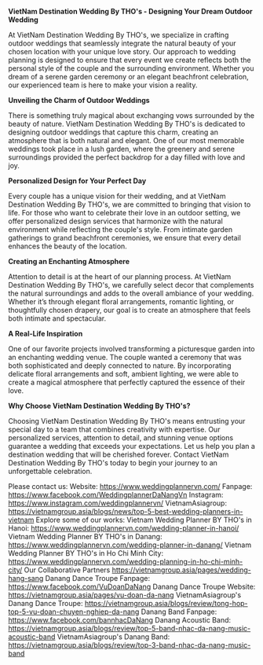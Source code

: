 **VietNam Destination Wedding By THO's - Designing Your Dream Outdoor Wedding**

At VietNam Destination Wedding By THO's, we specialize in crafting outdoor weddings that seamlessly integrate the natural beauty of your chosen location with your unique love story. Our approach to wedding planning is designed to ensure that every event we create reflects both the personal style of the couple and the surrounding environment. Whether you dream of a serene garden ceremony or an elegant beachfront celebration, our experienced team is here to make your vision a reality.

**Unveiling the Charm of Outdoor Weddings**

There is something truly magical about exchanging vows surrounded by the beauty of nature. VietNam Destination Wedding By THO's is dedicated to designing outdoor weddings that capture this charm, creating an atmosphere that is both natural and elegant. One of our most memorable weddings took place in a lush garden, where the greenery and serene surroundings provided the perfect backdrop for a day filled with love and joy.

**Personalized Design for Your Perfect Day**

Every couple has a unique vision for their wedding, and at VietNam Destination Wedding By THO's, we are committed to bringing that vision to life. For those who want to celebrate their love in an outdoor setting, we offer personalized design services that harmonize with the natural environment while reflecting the couple's style. From intimate garden gatherings to grand beachfront ceremonies, we ensure that every detail enhances the beauty of the location.

**Creating an Enchanting Atmosphere**

Attention to detail is at the heart of our planning process. At VietNam Destination Wedding By THO's, we carefully select decor that complements the natural surroundings and adds to the overall ambiance of your wedding. Whether it’s through elegant floral arrangements, romantic lighting, or thoughtfully chosen drapery, our goal is to create an atmosphere that feels both intimate and spectacular.

**A Real-Life Inspiration**

One of our favorite projects involved transforming a picturesque garden into an enchanting wedding venue. The couple wanted a ceremony that was both sophisticated and deeply connected to nature. By incorporating delicate floral arrangements and soft, ambient lighting, we were able to create a magical atmosphere that perfectly captured the essence of their love.

**Why Choose VietNam Destination Wedding By THO's?**

Choosing VietNam Destination Wedding By THO's means entrusting your special day to a team that combines creativity with expertise. Our personalized services, attention to detail, and stunning venue options guarantee a wedding that exceeds your expectations. Let us help you plan a destination wedding that will be cherished forever. Contact VietNam Destination Wedding By THO's today to begin your journey to an unforgettable celebration.

Please contact us:
Website: https://www.weddingplannervn.com/
Fanpage: https://www.facebook.com/WeddingplannerDaNangVn
Instagram: https://www.instagram.com/weddingplannervn/
VietnamAsiagroup:
https://vietnamgroup.asia/blogs/news/top-5-best-wedding-planners-in-vietnam
Explore some of our works:
Vietnam Wedding Planner BY THO's in Hanoi: https://www.weddingplannervn.com/wedding-planner-in-hanoi/
Vietnam Wedding Planner BY THO's in Danang: https://www.weddingplannervn.com/wedding-planner-in-danang/
Vietnam Wedding Planner BY THO's in Ho Chi Minh City: https://www.weddingplannervn.com/wedding-planning-in-ho-chi-minh-city/
Our Collaborative Partners
https://vietnamgroup.asia/pages/wedding-hang-sang
Danang Dance Troupe Fanpage: https://www.facebook.com/VuDoanDaNang
Danang Dance Troupe Website: https://vietnamgroup.asia/pages/vu-doan-da-nang
VietnamAsiagroup's Danang Dance Troupe: https://vietnamgroup.asia/blogs/review/tong-hop-top-5-vu-doan-chuyen-nghiep-da-nang
Danang Band Fanpage: https://www.facebook.com/bannhacDaNang
Danang Acoustic Band: https://vietnamgroup.asia/blogs/review/top-5-band-nhac-da-nang-music-acoustic-band
VietnamAsiagroup's Danang Band: https://vietnamgroup.asia/blogs/review/top-3-band-nhac-da-nang-music-band






